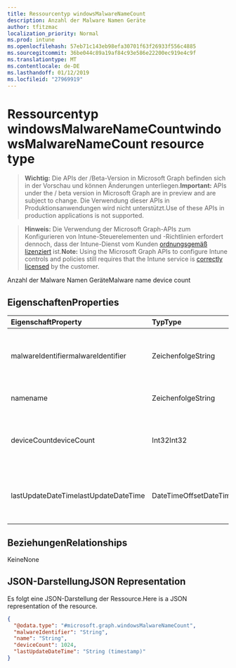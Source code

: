 ```yaml
---
title: Ressourcentyp windowsMalwareNameCount
description: Anzahl der Malware Namen Geräte
author: tfitzmac
localization_priority: Normal
ms.prod: intune
ms.openlocfilehash: 57eb71c143eb98efa30701f63f26933f556c4885
ms.sourcegitcommit: 36be044c89a19af84c93e586e22200ec919e4c9f
ms.translationtype: MT
ms.contentlocale: de-DE
ms.lasthandoff: 01/12/2019
ms.locfileid: "27969919"
---
```

# <a name="windowsmalwarenamecount-resource-type"></a><span data-ttu-id="b46b3-103">Ressourcentyp windowsMalwareNameCount</span><span class="sxs-lookup"><span data-stu-id="b46b3-103">windowsMalwareNameCount resource type</span></span>

> <span data-ttu-id="b46b3-104">**Wichtig:** Die APIs der /Beta-Version in Microsoft Graph befinden sich in der Vorschau und können Änderungen unterliegen.</span><span class="sxs-lookup"><span data-stu-id="b46b3-104">**Important:** APIs under the / beta version in Microsoft Graph are in preview and are subject to change.</span></span> <span data-ttu-id="b46b3-105">Die Verwendung dieser APIs in Produktionsanwendungen wird nicht unterstützt.</span><span class="sxs-lookup"><span data-stu-id="b46b3-105">Use of these APIs in production applications is not supported.</span></span>

> <span data-ttu-id="b46b3-106">**Hinweis:** Die Verwendung der Microsoft Graph-APIs zum Konfigurieren von Intune-Steuerelementen und -Richtlinien erfordert dennoch, dass der Intune-Dienst vom Kunden [ordnungsgemäß lizenziert](https://go.microsoft.com/fwlink/?linkid=839381) ist.</span><span class="sxs-lookup"><span data-stu-id="b46b3-106">**Note:** Using the Microsoft Graph APIs to configure Intune controls and policies still requires that the Intune service is [correctly licensed](https://go.microsoft.com/fwlink/?linkid=839381) by the customer.</span></span>

<span data-ttu-id="b46b3-107">Anzahl der Malware Namen Geräte</span><span class="sxs-lookup"><span data-stu-id="b46b3-107">Malware name device count</span></span>
## <a name="properties"></a><span data-ttu-id="b46b3-108">Eigenschaften</span><span class="sxs-lookup"><span data-stu-id="b46b3-108">Properties</span></span>
|<span data-ttu-id="b46b3-109">Eigenschaft</span><span class="sxs-lookup"><span data-stu-id="b46b3-109">Property</span></span>|<span data-ttu-id="b46b3-110">Typ</span><span class="sxs-lookup"><span data-stu-id="b46b3-110">Type</span></span>|<span data-ttu-id="b46b3-111">Beschreibung</span><span class="sxs-lookup"><span data-stu-id="b46b3-111">Description</span></span>|
|:---|:---|:---|
|<span data-ttu-id="b46b3-112">malwareIdentifier</span><span class="sxs-lookup"><span data-stu-id="b46b3-112">malwareIdentifier</span></span>|<span data-ttu-id="b46b3-113">Zeichenfolge</span><span class="sxs-lookup"><span data-stu-id="b46b3-113">String</span></span>|<span data-ttu-id="b46b3-114">Der eindeutige Bezeichner.</span><span class="sxs-lookup"><span data-stu-id="b46b3-114">The unique identifier.</span></span> <span data-ttu-id="b46b3-115">Hierbei handelt es sich um Malware Bezeichner</span><span class="sxs-lookup"><span data-stu-id="b46b3-115">This is malware identifier</span></span>|
|<span data-ttu-id="b46b3-116">name</span><span class="sxs-lookup"><span data-stu-id="b46b3-116">name</span></span>|<span data-ttu-id="b46b3-117">Zeichenfolge</span><span class="sxs-lookup"><span data-stu-id="b46b3-117">String</span></span>|<span data-ttu-id="b46b3-118">Name der Schadsoftware</span><span class="sxs-lookup"><span data-stu-id="b46b3-118">Malware name</span></span>|
|<span data-ttu-id="b46b3-119">deviceCount</span><span class="sxs-lookup"><span data-stu-id="b46b3-119">deviceCount</span></span>|<span data-ttu-id="b46b3-120">Int32</span><span class="sxs-lookup"><span data-stu-id="b46b3-120">Int32</span></span>|<span data-ttu-id="b46b3-121">Anzahl der Geräte mit Malware Dectected für diese malware</span><span class="sxs-lookup"><span data-stu-id="b46b3-121">Count of devices with malware dectected for this malware</span></span>|
|<span data-ttu-id="b46b3-122">lastUpdateDateTime</span><span class="sxs-lookup"><span data-stu-id="b46b3-122">lastUpdateDateTime</span></span>|<span data-ttu-id="b46b3-123">DateTimeOffset</span><span class="sxs-lookup"><span data-stu-id="b46b3-123">DateTimeOffset</span></span>|<span data-ttu-id="b46b3-124">Der Zeitstempel der letzten Aktualisierung für die Anzahl der Geräte in UTC</span><span class="sxs-lookup"><span data-stu-id="b46b3-124">The Timestamp of the last update for the device count in UTC</span></span>|

## <a name="relationships"></a><span data-ttu-id="b46b3-125">Beziehungen</span><span class="sxs-lookup"><span data-stu-id="b46b3-125">Relationships</span></span>
<span data-ttu-id="b46b3-126">Keine</span><span class="sxs-lookup"><span data-stu-id="b46b3-126">None</span></span>
## <a name="json-representation"></a><span data-ttu-id="b46b3-127">JSON-Darstellung</span><span class="sxs-lookup"><span data-stu-id="b46b3-127">JSON Representation</span></span>
<span data-ttu-id="b46b3-128">Es folgt eine JSON-Darstellung der Ressource.</span><span class="sxs-lookup"><span data-stu-id="b46b3-128">Here is a JSON representation of the resource.</span></span>
<!-- {
  "blockType": "resource",
  "@odata.type": "microsoft.graph.windowsMalwareNameCount"
}
-->
``` json
{
  "@odata.type": "#microsoft.graph.windowsMalwareNameCount",
  "malwareIdentifier": "String",
  "name": "String",
  "deviceCount": 1024,
  "lastUpdateDateTime": "String (timestamp)"
}
```





